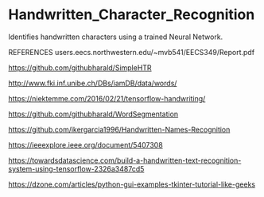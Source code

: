 # Handwritten_Character_Recognition
Identifies handwritten characters using a trained Neural Network.


REFERENCES
users.eecs.northwestern.edu/~mvb541/EECS349/Report.pdf

https://github.com/githubharald/SimpleHTR

http://www.fki.inf.unibe.ch/DBs/iamDB/data/words/

https://niektemme.com/2016/02/21/tensorflow-handwriting/

https://github.com/githubharald/WordSegmentation

https://github.com/ikergarcia1996/Handwritten-Names-Recognition

https://ieeexplore.ieee.org/document/5407308

https://towardsdatascience.com/build-a-handwritten-text-recognition-system-using-tensorflow-2326a3487cd5

https://dzone.com/articles/python-gui-examples-tkinter-tutorial-like-geeks

